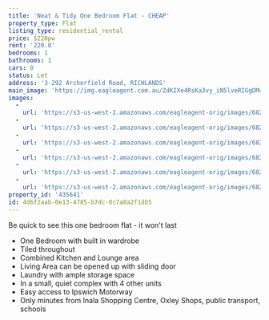 ```yaml
---
title: 'Neat & Tidy One Bedroom Flat - CHEAP'
property_type: Flat
listing_type: residential_rental
price: $220pw
rent: '220.0'
bedrooms: 1
bathrooms: 1
cars: 0
status: Let
address: '3-292 Archerfield Road, RICHLANDS'
main_image: 'https://img.eagleagent.com.au/ZdKIXe4RsKa3vy_iN5lveRIGgDM=/1280x854/smart/https://s3-us-west-2.amazonaws.com/eagleagent-orig/images/6826341/416540861-image-M.jpg'
images:
  -
    url: 'https://s3-us-west-2.amazonaws.com/eagleagent-orig/images/6826346/416540861-image-E.jpg'
  -
    url: 'https://s3-us-west-2.amazonaws.com/eagleagent-orig/images/6826345/416540861-image-D.jpg'
  -
    url: 'https://s3-us-west-2.amazonaws.com/eagleagent-orig/images/6826344/416540861-image-C.jpg'
  -
    url: 'https://s3-us-west-2.amazonaws.com/eagleagent-orig/images/6826343/416540861-image-B.jpg'
  -
    url: 'https://s3-us-west-2.amazonaws.com/eagleagent-orig/images/6826342/416540861-image-A.jpg'
  -
    url: 'https://s3-us-west-2.amazonaws.com/eagleagent-orig/images/6826341/416540861-image-M.jpg'
property_id: '435641'
id: 4d6f2aab-0e13-4785-b7dc-0c7a8a2f1db5
---
```

Be quick to see this one bedroom flat - it won't last

* One Bedroom with built in wardrobe
* Tiled throughout
* Combined Kitchen and Lounge area
* Living Area can be opened up with sliding door
* Laundry with ample storage space
* In a small, quiet complex with 4 other units
* Easy access to Ipswich Motorway
* Only minutes from Inala Shopping Centre, Oxley Shops, public transport, schools